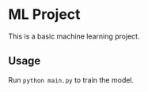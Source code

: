 # ML Project

This is a basic machine learning project.

## Usage

Run `python main.py` to train the model. 